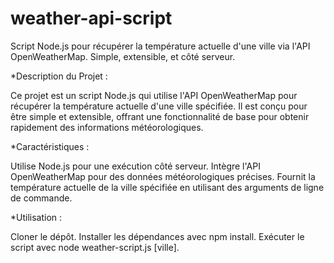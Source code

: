 # weather-api-script
Script Node.js pour récupérer la température actuelle d'une ville via l'API OpenWeatherMap. Simple, extensible, et côté serveur. 


*Description du Projet :

Ce projet est un script Node.js qui utilise l'API OpenWeatherMap pour récupérer la température actuelle d'une ville spécifiée. Il est conçu pour être simple et extensible, offrant une fonctionnalité de base pour obtenir rapidement des informations météorologiques.

*Caractéristiques :

Utilise Node.js pour une exécution côté serveur.
Intègre l'API OpenWeatherMap pour des données météorologiques précises.
Fournit la température actuelle de la ville spécifiée en utilisant des arguments de ligne de commande.

*Utilisation :

Cloner le dépôt.
Installer les dépendances avec npm install.
Exécuter le script avec node weather-script.js [ville].
